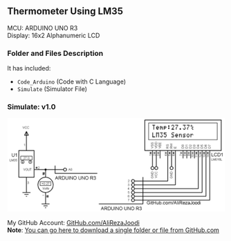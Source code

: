 ## Thermometer Using LM35
 
MCU:        ARDUINO UNO R3  
Display:    16x2 Alphanumeric LCD    

### Folder and Files Description
It has included:
- `Code_Arduino` (Code with C Language)
- `Simulate` (Simulator File)

### Simulate: v1.0
![](Simulate/v1.0.png)

My GitHub Account: [GitHub.com/AliRezaJoodi](https://github.com/AliRezaJoodi)  
**Note**: [You can go here to download a single folder or file from GitHub.com](https://minhaskamal.github.io/DownGit/#/home)
